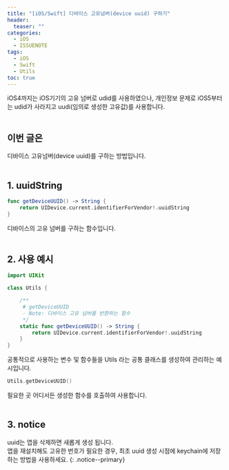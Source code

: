 ```yaml
---
title: "[iOS/Swift] 디바이스 고유넘버(device uuid) 구하기"
header:
  teaser: ""
categories:
  - iOS
  - ISSUENOTE
tags:
  - iOS
  - Swift
  - Utils
toc: true
---
```


iOS4까지는 iOS기기의 고유 넘버로 udid를 사용하였으나, 개인정보 문제로 iOS5부터는 udid가 사라지고 uudi(임의로 생성한 고유값)를 사용합니다. <br><br>

## 이번 글은 
디바이스 고유넘버(device uuid)를 구하는 방법입니다.<br><br>

## 1. uuidString

```swift 
func getDeviceUUID() -> String {
    return UIDevice.current.identifierForVendor!.uuidString
}
```
디바이스의 고유 넘버를 구하는 함수입니다.
<br><br>

## 2. 사용 예시

```swift 
import UIKit

class Utils {

    /**
     # getDeviceUUID
     - Note: 디바이스 고유 넘버를 반환하는 함수
     */
    static func getDeviceUUID() -> String {
        return UIDevice.current.identifierForVendor!.uuidString
    }
}
```
공통적으로 사용하는 변수 및 함수들을 Utils 라는 공통 클래스를 생성하여 관리하는 예시입니다. <br>

```swift
Utils.getDeviceUUID()
```
필요한 곳 어디서든 생성한 함수를 호출하여 사용합니다.<br><br>


## 3. notice

uuid는 앱을 삭제하면 새롭게 생성 됩니다. <br>
앱을 재설치해도 고유한 번호가 필요한 경우, 최초 uuid 생성 시점에 keychain에 저장하는 방법을 사용하세요.
{: .notice--primary}
